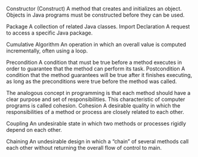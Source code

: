Constructor (Construct)
A method that creates and initializes an object. Objects in Java programs must be constructed before they can be used.


Package
A collection of related Java classes.
Import Declaration
A request to access a specific Java package.

Cumulative Algorithm
An operation in which an overall value is computed incrementally, often using a loop.


Precondition
A condition that must be true before a method executes in order to guarantee that the method can perform its task.
Postcondition
A condition that the method guarantees will be true after it finishes executing, as long as the preconditions were true before the method was called.

The analogous concept in programming is that each method should have a clear purpose and set of responsibilities. This characteristic of computer programs is called cohesion.
Cohesion
A desirable quality in which the responsibilities of a method or process are closely related to each other.

Coupling
An undesirable state in which two methods or processes rigidly depend on each other.

Chaining
An undesirable design in which a “chain” of several methods call each other without returning the overall flow of control to main.
